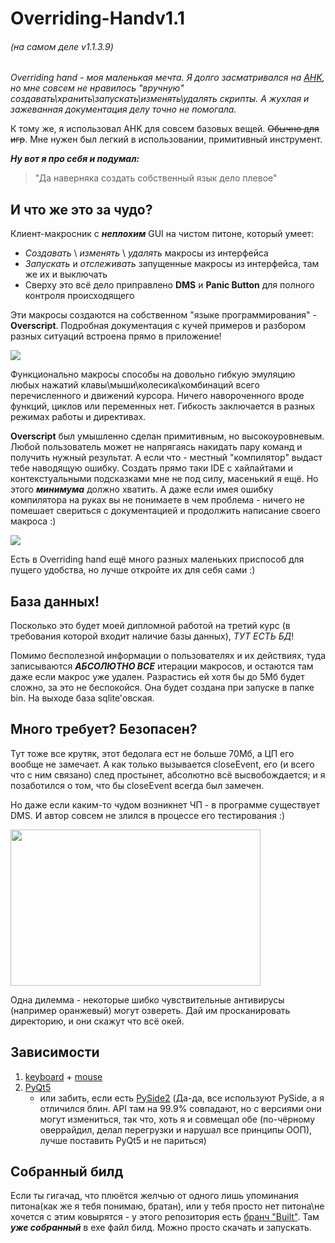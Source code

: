 # Overriding-Handv1.1
###### (на самом деле v1.1.3.9)
*Overriding hand - моя маленькая мечта. Я долго засматривался на [AHK](https://www.autohotkey.com), но мне совсем не нравилось "вручную" создавать\хранить\запускать\изменять\удалять скрипты. А жухлая и зажеванная документация делу точно не помогала.*

К тому же, я использовал AHK для совсем базовых вещей. ~~Обычно для игр~~. Мне нужен был легкий в использовании, примитивный инструмент.

**_Ну вот я про себя и подумал:_**
> "Да наверняка создать собственный язык дело плевое"


## И что же это за чудо?
Клиент-макросник c ***неплохим*** GUI на чистом питоне, который умеет:

* *Создавать* \ *изменять* \ *удалять* макросы из интерфейса
* *Запускать* и *отслеживать* запущенные макросы из интерфейса, там же их и выключать
* Сверху это всё дело приправлено **DMS** и **Panic Button** для полного контроля происходящего

Эти макросы создаются на собственном "языке программирования" - **Overscript**. Подробная документация с кучей примеров и разбором разных ситуаций встроена прямо в приложение!

![](https://media.giphy.com/media/IoAFDKJR8XbtO8LhtA/giphy.gif)

Функционально макросы способы на довольно гибкую эмуляцию любых нажатий клавы\мыши\колесика\комбинаций всего перечисленного и движений курсора. Ничего навороченного вроде функций, циклов или переменных нет. Гибкость заключается в разных режимах работы и директивах.

**Overscript** был умышленно сделан примитивным, но высокоуровневым. Любой пользователь может не напрягаясь накидать пару команд и получить нужный результат. А если что - местный "компилятор" выдаст тебе наводящую ошибку.
Создать прямо таки IDE с хайлайтами и контекстуальными подсказками мне не под силу, масенький я ещё. Но этого ***минимума*** должно хватить. А даже если имея ошибку компилятора на руках вы не понимаете в чем проблема - ничего не помешает свериться с документацией и продолжить написание своего макроса :)

![](https://media.giphy.com/media/wRe839uv0144kyyxaA/giphy.gif)

Есть в Overriding hand ещё много разных маленьких приспособ для пущего удобства, но лучше откройте их для себя сами :)



## База данных! 
Посколько это будет моей дипломной работой на третий курс (в требования которой входит наличие базы данных), *ТУТ ЕСТЬ БД*!

Помимо бесполезной информации о пользователях и их действиях, туда записываются  ***АБСОЛЮТНО ВСЕ***  итерации макросов, и остаются там даже если макрос уже удален.
Разрастись ей хотя бы до 5Мб будет сложно, за это не беспокойся. Она будет создана при запуске в папке bin. 
На выходе база sqlite'овская.

## Много требует? Безопасен? 
Тут тоже все крутяк, этот бедолага ест не больше 70Мб, а ЦП его вообще не замечает. А как только вызывается closeEvent, его (и всего что с ним связано) след простынет, абсолютно всё высвобождается; и я позаботился о том, что бы closeEvent всегда был замечен.

Но даже если каким-то чудом возникнет ЧП - в программе существует DMS.
И автор совсем не злился в процессе его тестирования :)

<img src="https://media.giphy.com/media/wDJ03HfEWDf3WIYYqe/giphy.gif" width="400" height="250" />

Одна дилемма - некоторые шибко чувствительные антивирусы (например оранжевый) могут озвереть. Дай им просканировать директорию, и они скажут что всё окей.

## Зависимости
1. [keyboard](https://github.com/boppreh/keyboard) + [mouse](https://github.com/boppreh/mouse)
2. [PyQt5](https://www.riverbankcomputing.com/software/pyqt/)
   + или забить, если есть [PySide2](https://github.com/raccoonmonk/pyside2) (Да-да, все используют PySide, а я отличился блин. API там на 99.9% совпадают, но с версиями они могут измениться, так что, хоть я и совмещал обе (по-чёрному оверрайдил, делал перегрузки и нарушал все принципы ООП), лучше поставить PyQt5 и не париться)

## Собранный билд
Если ты гигачад, что плюётся желчью от одного лишь упоминания питона(как же я тебя понимаю, братан), или у тебя просто нет питона\не хочется с этим ковырятся - у этого репозитория есть [бранч "Built"](https://github.com/DraSolace/Overriding-Handv1.1/tree/Built). Там ***уже собранный*** в exe файл билд. Можно просто скачать и запускать.
